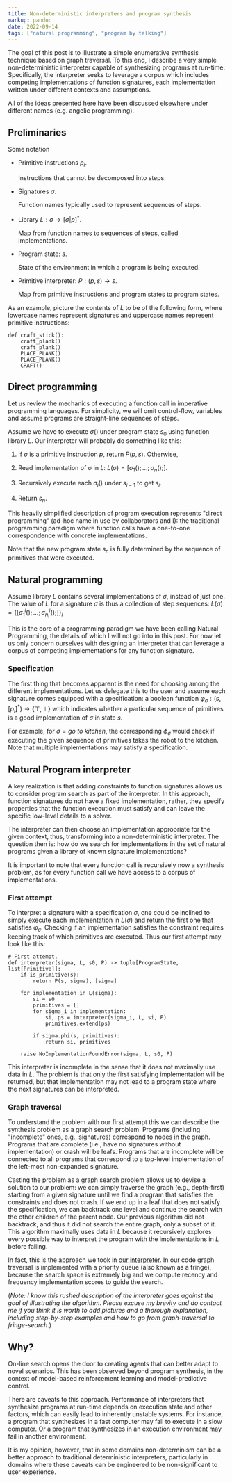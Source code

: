```yaml
---
title: Non-deterministic interpreters and program synthesis
markup: pandoc
date: 2022-09-14
tags: ["natural programming", "program by talking"]
---
```


The goal of this post is to illustrate a simple enumerative synthesis technique
based on graph traversal. To this end, I describe a very simple
non-deterministic interpreter capable of synthesizing programs at run-time.
Specifically, the interpreter seeks to leverage a corpus which includes
competing implementations of function signatures, each implementation written
under different contexts and assumptions.

All of the ideas presented here have been discussed
elsewhere under different names (e.g. angelic programming).

## Preliminaries

Some notation

- Primitive instructions $p_i$.

	Instructions that cannot be decomposed into steps.

- Signatures $\sigma$.

	Function names typically used to represent sequences of steps.

- Library $L: \sigma \to [\sigma|p]^*$.

	Map from function names to sequences of steps, called implementations.

- Program state: $s$.

	State of the environment in which a program is being executed.

- Primitive interpreter: $P: (p, s) \to s$.

	Map from primitive instructions and program states to program states.

As an example, picture the contents of $L$ to be of the following form, where
lowercase names represent signatures and uppercase names represent primitive
instructions:

```
def craft_stick():
	craft_plank()
	craft_plank()
	PLACE_PLANK()
	PLACE_PLANK()
	CRAFT()
```

## Direct programming

Let us review the mechanics of executing a function call in imperative
programming languages. For simplicity, we will omit control-flow, variables and
assume programs are straight-line sequences of steps.

Assume we have to execute $\sigma()$ under program state $s_0$ using
function library $L$. Our interpreter will probably do something like this:

1. If $\sigma$ is a primitive instruction $p$, return $P(p, s)$. Otherwise,

2. Read implementation of $\sigma$ in $L$: $L(\sigma) = [\sigma_1(); \ldots; \sigma_n();]$.

3. Recursively execute each $\sigma_i()$ under $s_{i-1}$ to get $s_i$.

4. Return $s_n$.

This heavily simplified description of program execution represents "direct
programming" (ad-hoc name in use by collaborators and I): the traditional
programming paradigm where function calls have a one-to-one correspondence with
concrete implementations.

Note that the new program state $s_n$ is fully determined by the sequence of
primitives that were executed.

## Natural programming

Assume library $L$ contains several implementations of $\sigma$, instead of
just one. The value of $L$ for a signature $\sigma$ is thus a collection of step
sequences: $L(\sigma) = \{[\sigma_1^i(); \ldots; \sigma_{n_i}^i();]\}_i$

This is the core of a programming paradigm we have been calling Natural
Programming, the details of which I will not go into in this post. For now let
us only concern ourselves with designing an interpreter that can leverage a
corpus of competing implementations for any function signature.

### Specification

The first thing that becomes apparent is the need for choosing among the
different implementations. Let us delegate this to the user and assume each
signature comes equipped with a specification: a boolean function
$\varphi_\sigma: (s, [p_i]^*) \to \{\top, \bot\}$ which indicates whether
a particular sequence of primitives is a good implementation of $\sigma$ in
state $s$.

For example, for $\sigma = \textit{go to kitchen}$, the corresponding
$\phi_\sigma$ would check if executing the given sequence of primitives takes
the robot to the kitchen. Note that multiple implementations may satisfy
a specification.

## Natural Program interpreter

A key realization is that adding constraints to function signatures allows us
to consider program search as part of the interpreter. In this approach,
function signatures do not have a fixed implementation, rather, they specify
properties that the function execution must satisfy and can leave the specific
low-level details to a solver.

The interpreter can then choose an implementation appropriate for the given
context, thus, transforming into a non-deterministic interpreter. The question
then is: how do we search for implementations in the set of natural programs
given a library of known signature implementations?

It is important to note that every function call is recursively now a synthesis
problem, as for every function call we have access to a corpus of
implementations.

### First attempt

To interpret a signature with a specification $\sigma$, one could be inclined
to simply execute each implementation in $L(\sigma)$ and return the first one
that satisfies $\varphi_\sigma$. Checking if an implementation satisfies the
constraint requires keeping track of which primitives are executed. Thus our
first attempt may look like this:

```
# First attempt.
def interpreter(sigma, L, s0, P) -> tuple[ProgramState, list[Primitive]]:
	if is_primitive(s):
		return P(s, sigma), [sigma]

	for implementation in L(sigma):
		si = s0
		primitives = []
		for sigma_i in implementation:
			si, ps = interpreter(sigma_i, L, si, P)
			primitives.extend(ps)

		if sigma.phi(s, primitives):
			return si, primitives

	raise NoImplementationFoundError(sigma, L, s0, P)
```

This interpreter is incomplete in the sense that it does not maximally use data
in $L$. The problem is that only the first satisfying implementation will be
returned, but that implementation may not lead to a program state where the
next signatures can be interpreted.

### Graph traversal

To understand the problem with our first attempt this we can describe the
synthesis problem as a graph search problem. Programs (including "incomplete"
ones, e.g., signatures) correspond to nodes in the graph. Programs that are
complete (i.e., have no signatures without implementation) or crash will be
leafs. Programs that are incomplete will be connected to all programs that
correspond to a top-level implementation of the left-most non-expanded
signature.

Casting the problem as a graph search problem allows us to devise a solution to
our problem: we can simply traverse the graph (e.g., depth-first) starting from
a given signature until we find a program that satisfies the constraints and
does not crash. If we end up in a leaf that does not satisfy the specification,
we can backtrack one level and continue the search with the other children of
the parent node. Our previous algorithm did not backtrack, and thus it did not
search the entire graph, only a subset of it. This algorithm maximally uses
data in $L$ because it recursively explores every possible way to interpret the
program with the implementations in $L$ before failing.

In fact, this is the approach we took in [our
interpreter](https://gitlab.com/natural-programs/crafting-natural-language/-/blob/main/src/natural_programs/library/fringe_solver.ts).
In our code graph traversal is implemented with a priority queue (also known as
a fringe), because the search space is extremely big and we compute recency
and frequency implementation scores to guide the search.

(*Note: I know this rushed description of the interpreter goes against the goal
of illustrating the algorithm. Please excuse my brevity and do contact me if
you think it is worth to add pictures and a thorough explanation, including
step-by-step examples and how to go from graph-traversal to fringe-search.*)

## Why?

On-line search opens the door to creating agents that can better adapt to novel
scenarios. This has been observed beyond program synthesis, in the context of
model-based reinforcement learning and model-predictive control.

There are caveats to this approach. Performance of interpreters that synthesize
programs at run-time depends on execution state and other factors, which can
easily lead to inherently unstable systems. For instance, a program that
synthesizes in a fast computer may fail to execute in a slow computer. Or
a program that synthesizes in an execution environment may fail in another
environment.

It is my opinion, however, that in some domains non-determinism can be a better
approach to traditional deterministic interpreters, particularly in domains
where these caveats can be engineered to be non-significant to user experience.
